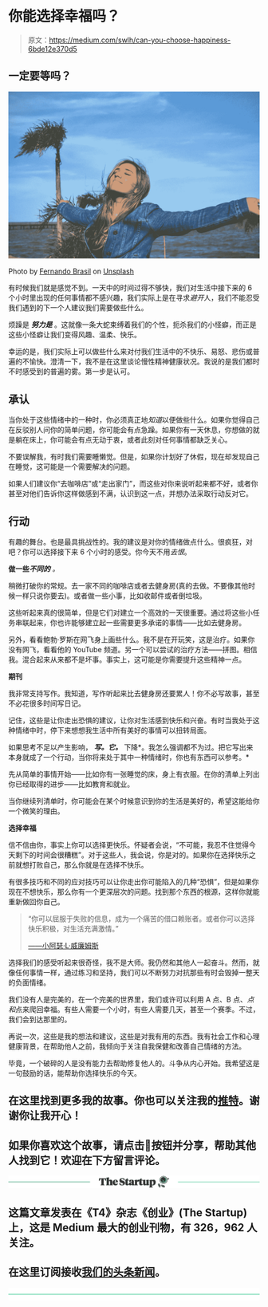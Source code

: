 # 你能选择幸福吗？

> 原文：<https://medium.com/swlh/can-you-choose-happiness-6bde12e370d5>

## 一定要等吗？

![](img/7a288ccc629ed2eadedfa416dbb9861b.png)

Photo by [Fernando Brasil](https://unsplash.com/photos/XM_2oqcbpIQ?utm_source=unsplash&utm_medium=referral&utm_content=creditCopyText) on [Unsplash](https://unsplash.com/search/photos/happy?utm_source=unsplash&utm_medium=referral&utm_content=creditCopyText)

有时候我们就是感觉不到。一天中的时间过得不够快，我们对生活中接下来的 6 个小时里出现的任何事情都不感兴趣，我们实际上是在寻求*避开*人，我们不能忍受我们遇到的下一个人建议我们需要做些什么。

烦躁是 ***努力是*** 。这就像一条大蛇束缚着我们的个性，扼杀我们的小怪癖，而正是这些小怪癖让我们变得风趣、温柔、快乐。

幸运的是，我们实际上可以做些什么来对付我们生活中的不快乐、易怒、悲伤或普遍的不愉快。澄清一下，我不是在这里谈论慢性精神健康状况。我说的是我们都时不时感受到的普遍的雾。第一步是认可。

## 承认

当你处于这些情绪中的一种时，你必须真正地*知道*以便做些什么。如果你觉得自己在反驳别人问你的简单问题，你可能会有点急躁。如果你有一天休息，你想做的就是躺在床上，你可能会有点无动于衷，或者此刻对任何事情都缺乏关心。

不要误解我，有时我们需要睡懒觉。但是，如果你计划好了休假，现在却发现自己在睡觉，这可能是一个需要解决的问题。

如果人们建议你“去咖啡店”或“走出家门”，而这些对你来说听起来都不好，或者你甚至对他们告诉你这样做感到不满，认识到这一点，并想办法采取行动反对它。

## 行动

有趣的舞台。也是最具挑战性的。我的建议是对你的情绪做点什么。很疯狂，对吧？你可以选择接下来 6 个小时的感受。你今天不用*去恨*。

**做一些*不同的*** *。*

稍微打破你的常规。去一家不同的咖啡店或者去健身房(真的去做。不要像其他时候一样只说你要去)。或者做一些小事，比如收邮件或者倒垃圾。

这些听起来真的很简单，但是它们对建立一个高效的一天很重要。通过将这些小任务串联起来，你也许能够建立起一些需要更多承诺的事情——比如去健身房。

另外，看看鲍勃·罗斯在网飞身上画些什么。我不是在开玩笑，这是治疗。如果你没有网飞，看看他的 YouTube 频道。另一个可以尝试的治疗方法——拼图。相信我。混合起来从来都不是坏事。事实上，这可能是你需要提升这些精神一点。

**期刊**

我非常支持写作。我知道，写作听起来比去健身房还要累人！你不必写故事，甚至不必花很多时间写日记。

记住，这些是让你走出恐惧的建议，让你对生活感到快乐和兴奋。有时当我处于这种情绪中时，停下来想想我生活中所有美好的事情可以扭转局面。

如果思考不足以产生影响， ***写。它。*** 下降*。我怎么强调都不为过。把它写出来本身就成了一个行动，当你将来处于其中一种情绪时，你也有东西可以参考。*

先从简单的事情开始——比如你有一张睡觉的床，身上有衣服。在你的清单上列出你已经取得的进步——比如教育和就业。

当你继续列清单时，你可能会在某个时候意识到你的生活是美好的，希望这能给你一个微笑的理由。

**选择幸福**

信不信由你，事实上你可以选择更快乐。怀疑者会说，“不可能，我忍不住觉得今天剩下的时间会很糟糕”。对于这些人，我会说，你是对的。如果你在选择快乐之前就想打败自己，那么你就是在选择不快乐。

有很多技巧和不同的应对技巧可以让你走出你可能陷入的几种“恐惧”，但是如果你现在不想快乐，那么你有一个更深层次的问题。找到那个东西的根源，这样你就能重新做回你自己。

> “你可以屈服于失败的信息，成为一个痛苦的借口赖账者。或者你可以选择快乐积极，对生活充满激情。”
> 
> [——小阿瑟·L·威廉姆斯](http://www.azquotes.com/author/36622-Arthur_L_Williams_Jr)

选择我们的感受听起来很奇怪，我不是大师。我仍然和其他人一起奋斗。然而，就像任何事情一样，通过练习和坚持，我们可以不断努力对抗那些有时会毁掉一整天的负面情绪。

我们没有人是完美的，在一个完美的世界里，我们或许可以利用 A 点、B 点、*点和*点来爬回幸福。有些人需要一个小时，有些人需要几天，甚至一个赛季。不过，我们会到达那里的。

再说一次，这些是我的想法和建议，这些是对我有用的东西。我有社会工作和心理健康背景，在帮助他人之前，我倾向于关注自我保健和改善自己情绪的方法。

毕竟，一个破碎的人是没有能力去帮助修复他人的。斗争从内心开始。我希望这是一句鼓励的话，能帮助你选择快乐的今天。

## 在这里找到更多我的故事。你也可以关注我的[推特](https://twitter.com/Eturn102)。谢谢你让我开心！

## 如果你喜欢这个故事，请点击👏按钮并分享，帮助其他人找到它！欢迎在下方留言评论。

[![](img/308a8d84fb9b2fab43d66c117fcc4bb4.png)](https://medium.com/swlh)

## 这篇文章发表在《T4》杂志《创业》(The Startup)上，这是 Medium 最大的创业刊物，有 326，962 人关注。

## 在这里订阅接收[我们的头条新闻](http://growthsupply.com/the-startup-newsletter/)。

[![](img/b0164736ea17a63403e660de5dedf91a.png)](https://medium.com/swlh)